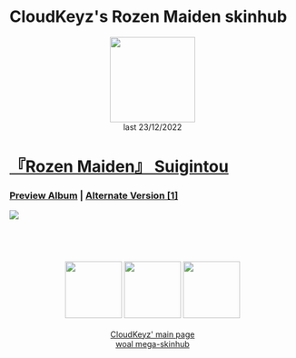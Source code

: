 # CloudKeyz's Rozen Maiden skinhub
<p align="center">
<a href="https://osu.ppy.sh/users/15194624">
  <img src="https://a.ppy.sh/15194624"  
       width="150"
       height="150"></a>
<br>
last 23/12/2022
</p>

# [『Rozen Maiden』 Suigintou](https://drive.google.com/file/d/1POjryEyroEP7GxwbhekPUExmIuxI6PXx/view)
### [Preview Album](https://imgur.com/a/Rbenn94) | [Alternate Version [1]](https://drive.google.com/file/d/18g79cJy55hmTHokThZxOnRoN1V-fnwzQ/view)
[![](https://i.imgur.com/r76CSGV.jpeg)](https://drive.google.com/file/d/1POjryEyroEP7GxwbhekPUExmIuxI6PXx/view)

#
<p align="center">
  <br></br>
  <a href="https://www.twitch.tv/darrius_washere">
  <img src="https://i.imgur.com/HM030lk.png" 
       width="100" 
       height="100"></a>
  <a href="https://www.youtube.com/channel/UCl8JiJnx0V17T1Je6Ge73Iw">
  <img src="https://i.imgur.com/YWbDUUy.png"  
       width="100" 
       height="100"></a>
  <a href="https://twitter.com/CloudyKeyz">
  <img src="https://i.imgur.com/PUQ5uWf.png" 
       width="100" 
       height="100"></a>
  <br></br>
  <a href="cloudkeyzMain.md">CloudKeyz' main page</a><br>
  <a href="https://github.com/rudjx3/skins/blob/main/README.md">woal mega-skinhub</a>
 </p>
